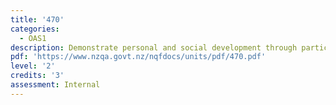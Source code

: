 ```yaml
---
title: '470'
categories:
  - OAS1
description: Demonstrate personal and social development through participation in a low ropes course programme 
pdf: 'https://www.nzqa.govt.nz/nqfdocs/units/pdf/470.pdf'
level: '2'
credits: '3'
assessment: Internal
---
```


